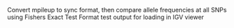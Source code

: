 Convert mpileup to sync format, then compare allele frequencies at all SNPs using Fishers Exact Test
Format test output for loading in IGV viewer

